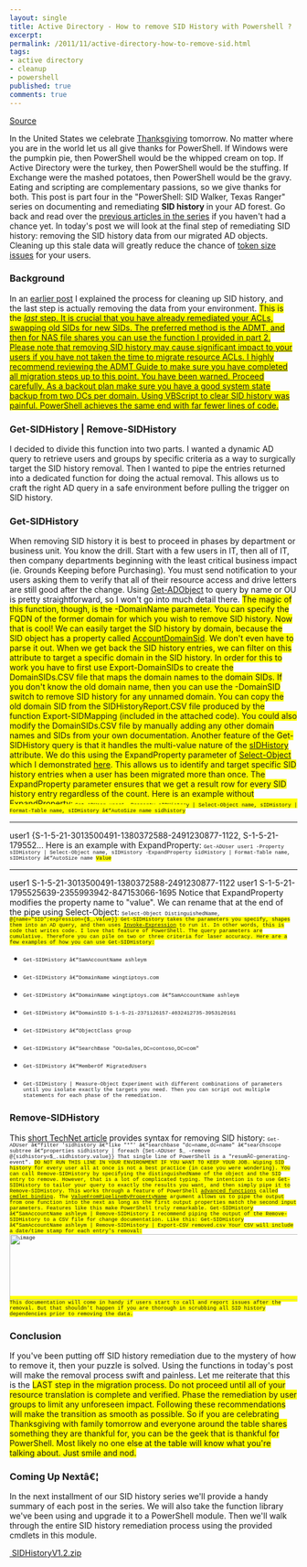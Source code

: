 ```yaml
---
layout: single
title: Active Directory - How to remove SID History with Powershell ?
excerpt: 
permalink: /2011/11/active-directory-how-to-remove-sid.html
tags: 
- active directory
- cleanup
- powershell
published: true
comments: true
---
```

<a href="http://blogs.technet.com/b/ashleymcglone/archive/2011/11/23/how-to-remove-sid-history-with-powershell.aspx?mid=5373" target="_blank">Source</a>

<div class="post-content user-defined-markup">In the United States we celebrate <a href="http://en.wikipedia.org/wiki/Thanksgiving" target="_blank" title="Thanksgiving">Thanksgiving</a> tomorrow. No matter where you are in the world let us all give thanks  for PowerShell. If Windows were the pumpkin pie, then PowerShell would  be the whipped cream on top. If Active Directory were the turkey, then  PowerShell would be the stuffing. If Exchange were the mashed potatoes,  then PowerShell would be the gravy. Eating and scripting are  complementary passions, so we give thanks for both.
This post is part four in the "PowerShell: SID Walker, Texas Ranger" series on documenting and remediating <strong>SID history</strong> in your AD forest. Go back and read over the <a href="http://blogs.technet.com/b/ashleymcglone/archive/tags/sid+history/" target="_blank" title="previous articles in the series">previous articles in the series</a> if you haven't had a chance yet. In today's post we will look at the  final step of remediating SID history: removing the SID history data  from our migrated AD objects. Cleaning up this stale data will greatly  reduce the chance of <a href="http://blogs.technet.com/b/ashleymcglone/archive/2011/05/19/using-powershell-to-resolve-token-size-issues-caused-by-sid-history.aspx" target="_blank">token size issues</a> for your users.

###  Background

In an <a href="http://blogs.technet.com/b/ashleymcglone/archive/2011/05/19/using-powershell-to-resolve-token-size-issues-caused-by-sid-history.aspx" target="_blank">earlier post</a> I explained the process for cleaning up SID history, and the last step is actually removing the data from your environment. <span style="background-color: yellow;">This is the <span style="text-decoration: underline;"><em>last</em> step. It is crucial that you have already remediated your ACLs, swapping old SIDs for new SIDs. The preferred method is the <a href="http://www.microsoft.com/downloads/en/details.aspx?FamilyID=20C0DB45-DB16-4D10-99F2-539B7277CCDB" target="_blank">ADMT</a>, and then for NAS file shares you can use the function I provided in <a href="http://blogs.technet.com/b/ashleymcglone/archive/2011/09/16/powershell-sid-walker-texas-ranger-part-2.aspx" target="_blank">part 2</a>. <span style="background-color: yellow;">Please  note that removing SID history may cause significant impact to your  users if you have not taken the time to migrate resource ACLs. I highly recommend reviewing the <a href="http://www.microsoft.com/downloads/en/details.aspx?FamilyID=6D710919-1BA5-41CA-B2F3-C11BCB4857AF" target="_blank">ADMT Guide</a> to make sure you have completed all migration steps up to this point.  You have been warned. Proceed carefully. As a backout plan make sure  you have a good system state backup from two DCs per domain. Using <a href="http://support.microsoft.com/kb/295758" target="_blank">VBScript</a> to clear SID history was painful. PowerShell achieves the same end with far fewer lines of code.

###  Get-SIDHistory | Remove-SIDHistory

I decided to divide this function into two parts. I wanted a dynamic  AD query to retrieve users and groups by specific criteria as a way to  surgically target the SID history removal. Then I wanted to pipe the  entries returned into a dedicated function for doing the actual  removal. This allows us to craft the right AD query in a safe  environment before pulling the trigger on SID history.

###  Get-SIDHistory

When removing SID history it is best to proceed in phases by  department or business unit. You know the drill. Start with a few  users in IT, then all of IT, then company departments beginning with the  least critical business impact (ie. Grounds Keeping before  Purchasing). You must send notification to your users asking them to  verify that all of their resource access and drive letters are still  good after the change.
Using <a href="http://technet.microsoft.com/en-us/library/ee617198.aspx" target="_blank">Get-ADObject</a> to query by name or OU is pretty straightforward, so I won't go into much detail there. <span style="background-color: yellow;">The  magic of this function, though, is the -DomainName parameter. You can  specify the FQDN of the former domain for which you wish to remove SID  history. Now that is cool! We can easily target the SID history by domain, because the SID object has a property called <a href="http://msdn.microsoft.com/en-us/library/system.security.principal.securityidentifier.aspx" target="_blank" title="AccountDomainSid">AccountDomainSid</a>.  We don't even have to parse it out. When we get back the SID history  entries, we can filter on this attribute to target a specific domain in  the SID history.
In order for this to work you have to first use Export-DomainSIDs to  create the DomainSIDs.CSV file that maps the domain names to the domain  SIDs. If you don't know the old domain name, then you can use the  -DomainSID switch to remove SID history for any unnamed domain. You can  copy the old domain SID from the SIDHistoryReport.CSV file produced by  the function Export-SIDMapping (included in the attached code). You  could also modify the DomainSIDs.CSV file by manually adding any other  domain names and SIDs from your own documentation.
Another feature of the Get-SIDHistory query is that it handles the <span style="background-color: yellow;">multi-value nature of the <a href="http://msdn.microsoft.com/en-us/library/ms679833%28VS.85%29.aspx" target="_blank">sIDHistory</a> attribute. We do this using the ExpandProperty parameter of <a href="http://technet.microsoft.com/en-us/library/dd315291.aspx" target="_blank">Select-Object</a> which I demonstrated <a href="http://blogs.technet.com/b/ashleymcglone/archive/2011/05/26/do-over-sid-history-one-liner.aspx" target="_blank">here</a>.  This allows us to identify and target specific SID history entries when  a user has been migrated more than once. The ExpandProperty parameter  ensures that we get a result row for every SID history entry regardless  of the count.
Here is an example without ExpandProperty:
<span style="font-family: 'Courier New'; font-size: xx-small;">Get-ADUser user1 -Property sIDHistory | Select-Object name, sIDHistory | Format-Table name, sIDHistory â€“AutoSize
<span style="font-family: 'Courier New'; font-size: xx-small;">name <span style="background-color: yellow;">sidhistory 
---- ---------- 
user1 {S-1-5-21-3013500491-1380372588-2491230877-1122, S-1-5-21-179552...
Here is an example with ExpandProperty:
<span style="font-family: 'Courier New'; font-size: xx-small;">Get-ADUser  user1 -Property sIDHistory | Select-Object name, sIDHistory  -ExpandProperty sidHistory | Format-Table name, sIDHistory â€“AutoSize
<span style="font-family: 'Courier New'; font-size: xx-small;">name <span style="background-color: yellow;">Value 
---- ----- 
user1 S-1-5-21-3013500491-1380372588-2491230877-1122 
user1 S-1-5-21-1795525639-2355993942-847153066-1695
Notice that ExpandProperty modifies the property name to "value". We  can rename that at the end of the pipe using Select-Object:
<span style="font-family: 'Courier New'; font-size: xx-small;">Select-Object DistinguishedName, <span style="background-color: yellow;">@{name="SID";expression={$_.Value}}
Get-SIDHistory takes the parameters you specify, shapes them into an AD query, and then uses <a href="http://technet.microsoft.com/en-us/library/dd347550.aspx" target="_blank">Invoke-Expression</a> to run it. In other words, this is code that writes code. I love that  feature of PowerShell. The query parameters are cumulative. Therefore  you can pile on two or three criteria for laser accuracy.
Here are a few examples of how you can use Get-SIDHistory:

* <span style="font-family: 'Courier New'; font-size: xx-small;">Get-SIDHistory â€“SamAccountName ashleym

* <span style="font-family: 'Courier New'; font-size: xx-small;">Get-SIDHistory â€“DomainName wingtiptoys.com

* <span style="font-family: 'Courier New'; font-size: xx-small;">Get-SIDHistory â€“DomainName wingtiptoys.com â€“SamAccountName ashleym

* <span style="font-family: 'Courier New'; font-size: xx-small;">Get-SIDHistory â€“DomainSID S-1-5-21-2371126157-4032412735-3953120161

* <span style="font-family: 'Courier New'; font-size: xx-small;">Get-SIDHistory â€“ObjectClass group

* <span style="font-family: 'Courier New'; font-size: xx-small;">Get-SIDHistory â€“SearchBase "OU=Sales,DC=contoso,DC=com"

* <span style="font-family: 'Courier New'; font-size: xx-small;">Get-SIDHistory â€“MemberOf MigratedUsers

* <span style="font-family: 'Courier New'; font-size: xx-small;">Get-SIDHistory | Measure-Object
Experiment with different combinations of parameters until you  isolate exactly the targets you need. Then you can script out multiple  statements for each phase of the remediation.

###  Remove-SIDHistory

This <a href="http://technet.microsoft.com/en-us/library/powershell_remove_sid_history%28WS.10%29.aspx" target="_blank">short TechNet article</a> provides syntax for removing SID history:
<span style="font-family: 'Courier New'; font-size: xx-small;">Get-ADUser  â€“filter 'sidhistory â€“like "*"' â€“searchbase "dc=name,dc=name"  â€“searchscope subtree â€“properties sidhistory | foreach {Set-ADUser $_  -remove @{sidhistory=$_.sidhistory.value}}
That single line of PowerShell is a "resumÃ©-generating-event". <span style="background-color: yellow;">DO NOT RUN THIS LINE IN YOUR ENVIRONMENT IF YOU WANT TO KEEP YOUR JOB. Wiping SID history for every user all at once is not a best practice (in case you were wondering).
You can call Remove-SIDHistory by specifying the distinguishedName of  the object and the SID entry to remove. However, that is a lot of  complicated typing. The intention is to use Get-SIDHistory to tailor  your query to exactly the results you want, and then simply pipe it to  Remove-SIDHistory. This works through a feature of PowerShell <a href="http://technet.microsoft.com/en-us/library/dd347600.aspx" target="_blank">advanced functions</a> called <a href="http://technet.microsoft.com/en-us/library/dd347560.aspx" target="_blank">cmdlet binding</a>. The <a href="http://msdn.microsoft.com/en-us/library/system.management.automation.parametersetmetadata.valuefrompipelinebypropertyname%28VS.85%29.aspx" target="_blank" title="ValueFromPipelineByPropertyName">ValueFromPipelineByPropertyName</a> argument allows us to pipe the output from one function into the next  as long as the first output properties match the second input  parameters. Features like this make PowerShell truly remarkable.
<span style="font-family: 'Courier New'; font-size: xx-small;">Get-SIDHistory â€“SamAccountName ashleym | Remove-SIDHistory
I recommend piping the output of the Remove-SIDHistory to a CSV file for change documentation. Like this:
<span style="font-family: 'Courier New'; font-size: xx-small;">Get-SIDHistory â€“SamAccountName ashleym | Remove-SIDHistory | Export-CSV removed.csv
Your CSV will include a date/time stamp for each entry's removal:
<a href="http://blogs.technet.com/cfs-file.ashx/__key/communityserver-blogs-components-weblogfiles/00-00-00-84-58-metablogapi/4452.image_5F00_59575563.png"><img alt="image" border="0" height="115" src="http://blogs.technet.com/cfs-file.ashx/__key/communityserver-blogs-components-weblogfiles/00-00-00-84-58-metablogapi/2046.image_5F00_thumb_5F00_782DC941.png" style="background-image: none; border: 0px; display: inline; padding-left: 0px; padding-right: 0px; padding-top: 0px;" title="image" width="594" /></a>
This documentation will come in handy if users start to call and  report issues after the removal. But that shouldn't happen if you are  thorough in scrubbing all SID history dependencies prior to removing the  data.

###  Conclusion

If you've been putting off SID history remediation due to the mystery  of how to remove it, then your puzzle is solved. Using the functions  in today's post will make the removal process swift and painless. Let  me reiterate that this is the <span style="background-color: yellow;">LAST step in the migration process. Do not proceed until all of your  resource translation is complete and verified. Phase the remediation by  user groups to limit any unforeseen impact. Following these  recommendations will make the transition as smooth as possible.
So if you are celebrating Thanksgiving with family tomorrow and  everyone around the table shares something they are thankful for, you  can be the geek that is thankful for PowerShell. Most likely no one  else at the table will know what you're talking about. Just smile and  nod.

###  Coming Up Nextâ€¦

In the next installment of our SID history series we'll provide a  handy summary of each post in the series. We will also take the  function library we've been using and upgrade it to a PowerShell  module. Then we'll walk through the entire SID history remediation  process using the provided cmdlets in this module.<div class="post-attachment-viewer"><div class="post-attachment"><span class="value"><a class="internal-link download-attachment" href="http://blogs.technet.com/cfs-file.ashx/__key/communityserver-components-postattachments/00-03-46-70-13/SIDHistoryV1.2.zip">    <span class="avatar"><img alt="" border="0" src="http://blogs.technet.com/utility/filethumbnails/zip.gif" style="max-height: 28px; max-width: 28px;" />    SIDHistoryV1.2.zip    </a>
